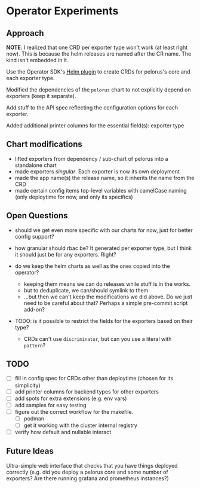 # Operator Experiments

## Approach

**NOTE**: I realized that one CRD per exporter type won't work (at least right now).
This is because the helm releases are named after the CR name. The kind isn't embedded in it.

Use the Operator SDK's [Helm plugin](https://sdk.operatorframework.io/docs/building-operators/helm/) to create CRDs for pelorus's core and each exporter type.

Modified the dependencies of the `pelorus` chart to not explicitly depend on exporters (keep it separate).

Add stuff to the API spec reflecting the configuration options for each exporter.

Added additional printer columns for the essential field(s): exporter type

## Chart modifications

- lifted exporters from dependency / sub-chart of pelorus into a standalone chart
- made exporters _singular_. Each exporter is now its own deployment
- made the app name(s) the release name, so it inherits the name from the CRD
- made certain config items top-level variables with camelCase naming (only deploytime for now, and only its specifics)

## Open Questions

- should we get even more specific with our charts for now, just for better config support?
- how granular should rbac be? It generated per exporter type, but I think it should just be for any exporters. Right?
- do we keep the helm charts as well as the ones copied into the operator?
  - keeping them means we can do releases while stuff is in the works.
  - but to deduplicate, we can/should symlink to them.
  - ...but then we can't keep the modifications we did above. Do we just need to be careful about that? Perhaps a simple pre-commit script add-on?

- TODO: is it possible to restrict the fields for the exporters based on their type?
  - CRDs can't use `discriminator`, but can you use a literal with `pattern`?

## TODO

- [ ] fill in config spec for CRDs other than deploytime (chosen for its simplicity)
- [ ] add printer columns for backend types for other exporters
- [ ] add spots for extra extensions (e.g. env vars)
- [ ] add samples for easy testing
- [ ] figure out the correct workflow for the makefile.
  - [ ] podman
  - [ ] get it working with the cluster internal registry
- [ ] verify how default and nullable interact

## Future Ideas

Ultra-simple web interface that checks that you have things deployed correctly (e.g. did you deploy a pelorus core and some number of exporters? Are there running grafana and prometheus instances?)